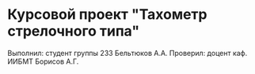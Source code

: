 # Курсовой проект "Тахометр стрелочного типа"

Выполнил: студент группы 233
Бельтюков А.А.
Проверил: доцент каф. ИИБМТ
Борисов А.Г.

